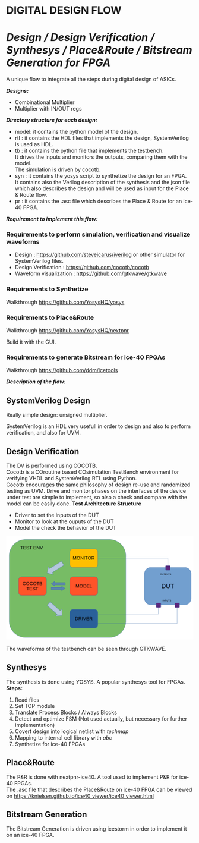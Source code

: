 # DIGITAL DESIGN FLOW

# *Design / Design Verification / Synthesys / Place&Route / Bitstream Generation for FPGA*

A unique flow to integrate all the steps during digital design of ASICs.

***Designs:***

- Combinational Multiplier
- Multiplier with IN/OUT regs

***Directory structure for each design:***

- model: it contains the python model of the design.
- rtl  : it contains the HDL files that implements the design, SystemVerilog is used as HDL.
- tb   : it contains the python file that implements the testbench.<br/> It drives the inputs and monitors the outputs, comparing them with the model.<br/> The simulation is driven by cocotb. 
- syn  : it contains the yosys script to synthetize the design for an FPGA.<br/> It contains also the Verilog description of the synthesis and the json file which also describes the design and will be used as input for the Place & Route flow.
- pr   : it contains the .asc file which describes the Place & Route for an ice-40 FPGA.

***Requirement to implement this flow:***

### Requirements to perform simulation, verification and visualize waveforms

- Design : <https://github.com/steveicarus/iverilog> or other simulator for SystemVerilog files.
- Design Verification : <https://github.com/cocotb/cocotb>
- Waveform visualization : <https://github.com/gtkwave/gtkwave>

### Requirements to Synthetize

Walkthrough <https://github.com/YosysHQ/yosys>


### Requirements to Place&Route

Walkthrough <https://github.com/YosysHQ/nextpnr>

Build it with the GUI.

### Requirements to generate Bitstream for ice-40 FPGAs

Walkthrough <https://github.com/ddm/icetools>


***Description of the flow:***

## SystemVerilog Design

Really simple design: unsigned multiplier.

SystemVerilog is an HDL very usefull in order to design and also to perform verification, and also for UVM.

## Design Verification

The DV is performed using COCOTB.<br/>
Cocotb is a COroutine based COsimulation TestBench environment for verifying VHDL and SystemVerilog RTL using Python.<br/> Cocotb encourages the same philosophy of design re-use and randomized testing as UVM. 
Drive and monitor phases on the interfaces of the device under test are simple to implement, so also a check and compare with the model can be easily done.
**Test Architecture Structure**
- Driver to set the inputs of the DUT
- Monitor to look at the ouputs of the DUT
- Model the check the behavior of the DUT
<img src="cocotb_test_arch.png">

The waveforms of the testbench can be seen through GTKWAVE.

## Synthesys

The synthesis is done using YOSYS. A popular synthesys tool for FPGAs.<br/>
**Steps:**
1. Read files
2. Set TOP module
3. Translate Process Blocks / Always Blocks
4. Detect and optimize FSM (Not used actually, but necessary for further implementation)
5. Covert design into logical netlist with *techmap*
6. Mapping to internal cell library with *abc*
7. Synthetize for ice-40 FPGAs

## Place&Route

The P&R is done with nextpnr-ice40. A tool used to implement P&R for ice-40 FPGAs.<br/> The .asc file that describes the Place&Route on ice-40 FPGA can be viewed on <https://knielsen.github.io/ice40_viewer/ice40_viewer.html>

## Bitstream Generation
The Bitstream Generation is driven using icestorm in order to implement it on an ice-40 FPGA.
